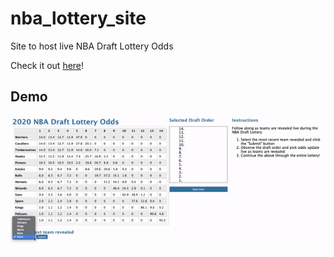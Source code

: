 # nba_lottery_site
Site to host live NBA Draft Lottery Odds

Check it out [here](https://nba-lottery.ue.r.appspot.com/)!

## Demo

![](site.gif)
